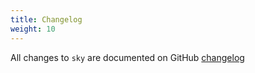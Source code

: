 ```yaml
---
title: Changelog
weight: 10
---
```


All changes to `sky` are documented on GitHub [changelog](https://github.com/lara-zeus/sky/blob/main/CHANGELOG.md) 
